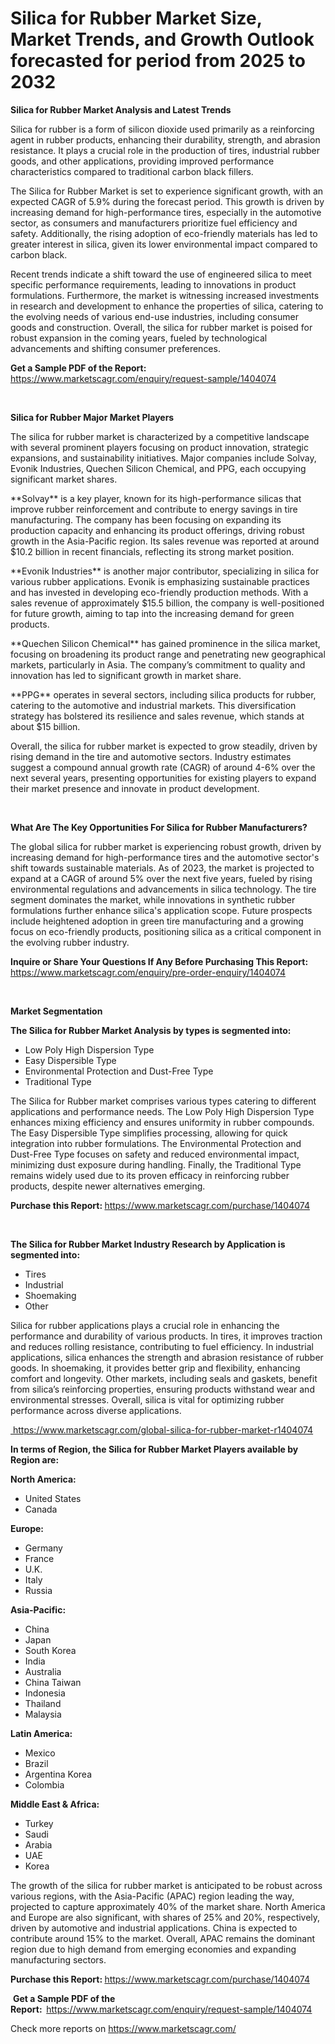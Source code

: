 <p><h1>Silica for Rubber Market Size, Market Trends, and Growth Outlook forecasted for period from 2025 to 2032</h1></p><p><strong>Silica for Rubber Market Analysis and Latest Trends</strong></p>
<p><p>Silica for rubber is a form of silicon dioxide used primarily as a reinforcing agent in rubber products, enhancing their durability, strength, and abrasion resistance. It plays a crucial role in the production of tires, industrial rubber goods, and other applications, providing improved performance characteristics compared to traditional carbon black fillers.</p><p>The Silica for Rubber Market is set to experience significant growth, with an expected CAGR of 5.9% during the forecast period. This growth is driven by increasing demand for high-performance tires, especially in the automotive sector, as consumers and manufacturers prioritize fuel efficiency and safety. Additionally, the rising adoption of eco-friendly materials has led to greater interest in silica, given its lower environmental impact compared to carbon black.</p><p>Recent trends indicate a shift toward the use of engineered silica to meet specific performance requirements, leading to innovations in product formulations. Furthermore, the market is witnessing increased investments in research and development to enhance the properties of silica, catering to the evolving needs of various end-use industries, including consumer goods and construction. Overall, the silica for rubber market is poised for robust expansion in the coming years, fueled by technological advancements and shifting consumer preferences.</p></p>
<p><strong>Get a Sample PDF of the Report:&nbsp;</strong> <a href="https://www.marketscagr.com/enquiry/request-sample/1404074?utm_campaign=2770&utm_medium=2&utm_source=Github&utm_content=ia&utm_term=28032025&utm_id=silica-for-rubber">https://www.marketscagr.com/enquiry/request-sample/1404074</a></p>
<p>&nbsp;</p>
<p><strong>Silica for Rubber Major Market Players</strong></p>
<p><p>The silica for rubber market is characterized by a competitive landscape with several prominent players focusing on product innovation, strategic expansions, and sustainability initiatives. Major companies include Solvay, Evonik Industries, Quechen Silicon Chemical, and PPG, each occupying significant market shares.</p><p>**Solvay** is a key player, known for its high-performance silicas that improve rubber reinforcement and contribute to energy savings in tire manufacturing. The company has been focusing on expanding its production capacity and enhancing its product offerings, driving robust growth in the Asia-Pacific region. Its sales revenue was reported at around $10.2 billion in recent financials, reflecting its strong market position.</p><p>**Evonik Industries** is another major contributor, specializing in silica for various rubber applications. Evonik is emphasizing sustainable practices and has invested in developing eco-friendly production methods. With a sales revenue of approximately $15.5 billion, the company is well-positioned for future growth, aiming to tap into the increasing demand for green products.</p><p>**Quechen Silicon Chemical** has gained prominence in the silica market, focusing on broadening its product range and penetrating new geographical markets, particularly in Asia. The company’s commitment to quality and innovation has led to significant growth in market share.</p><p>**PPG** operates in several sectors, including silica products for rubber, catering to the automotive and industrial markets. This diversification strategy has bolstered its resilience and sales revenue, which stands at about $15 billion.</p><p>Overall, the silica for rubber market is expected to grow steadily, driven by rising demand in the tire and automotive sectors. Industry estimates suggest a compound annual growth rate (CAGR) of around 4-6% over the next several years, presenting opportunities for existing players to expand their market presence and innovate in product development.</p></p>
<p>&nbsp;</p>
<p><strong>What Are The Key Opportunities For Silica for Rubber Manufacturers?</strong></p>
<p><p>The global silica for rubber market is experiencing robust growth, driven by increasing demand for high-performance tires and the automotive sector's shift towards sustainable materials. As of 2023, the market is projected to expand at a CAGR of around 5% over the next five years, fueled by rising environmental regulations and advancements in silica technology. The tire segment dominates the market, while innovations in synthetic rubber formulations further enhance silica's application scope. Future prospects include heightened adoption in green tire manufacturing and a growing focus on eco-friendly products, positioning silica as a critical component in the evolving rubber industry.</p></p>
<p><strong>Inquire or Share Your Questions If Any Before Purchasing This Report:</strong> <a href="https://www.marketscagr.com/enquiry/pre-order-enquiry/1404074?utm_campaign=2770&utm_medium=2&utm_source=Github&utm_content=ia&utm_term=28032025&utm_id=silica-for-rubber">https://www.marketscagr.com/enquiry/pre-order-enquiry/1404074</a></p>
<p>&nbsp;</p>
<p><strong>Market Segmentation</strong></p>
<p><strong>The Silica for Rubber Market Analysis by types is segmented into:</strong></p>
<p><ul><li>Low Poly High Dispersion Type</li><li>Easy Dispersible Type</li><li>Environmental Protection and Dust-Free Type</li><li>Traditional Type</li></ul></p>
<p><p>The Silica for Rubber market comprises various types catering to different applications and performance needs. The Low Poly High Dispersion Type enhances mixing efficiency and ensures uniformity in rubber compounds. The Easy Dispersible Type simplifies processing, allowing for quick integration into rubber formulations. The Environmental Protection and Dust-Free Type focuses on safety and reduced environmental impact, minimizing dust exposure during handling. Finally, the Traditional Type remains widely used due to its proven efficacy in reinforcing rubber products, despite newer alternatives emerging.</p></p>
<p><strong>Purchase this Report:&nbsp;</strong><a href="https://www.marketscagr.com/purchase/1404074?utm_campaign=2770&utm_medium=2&utm_source=Github&utm_content=ia&utm_term=28032025&utm_id=silica-for-rubber">https://www.marketscagr.com/purchase/1404074</a></p>
<p>&nbsp;</p>
<p><strong>The Silica for Rubber Market Industry Research by Application is segmented into:</strong></p>
<p><ul><li>Tires</li><li>Industrial</li><li>Shoemaking</li><li>Other</li></ul></p>
<p><p>Silica for rubber applications plays a crucial role in enhancing the performance and durability of various products. In tires, it improves traction and reduces rolling resistance, contributing to fuel efficiency. In industrial applications, silica enhances the strength and abrasion resistance of rubber goods. In shoemaking, it provides better grip and flexibility, enhancing comfort and longevity. Other markets, including seals and gaskets, benefit from silica’s reinforcing properties, ensuring products withstand wear and environmental stresses. Overall, silica is vital for optimizing rubber performance across diverse applications.</p></p>
<p><a href="https://www.marketscagr.com/global-silica-for-rubber-market-r1404074?utm_campaign=2770&utm_medium=2&utm_source=Github&utm_content=ia&utm_term=28032025&utm_id=silica-for-rubber">&nbsp;https://www.marketscagr.com/global-silica-for-rubber-market-r1404074</a></p>
<p><strong>In terms of Region, the Silica for Rubber Market Players available by Region are:</strong></p>
<p>
    <p> <strong> North America: </strong>
        <ul>
            <li>United States</li>
            <li>Canada</li>
        </ul>
        </p> 
    <p> <strong> Europe: </strong>
        <ul>
            <li>Germany</li>
            <li>France</li>
            <li>U.K.</li>
            <li>Italy</li>
            <li>Russia</li>
        </ul>
        </p> 
    <p> <strong> Asia-Pacific: </strong>
        <ul>
            <li>China</li>
            <li>Japan</li>
            <li>South Korea</li>
            <li>India</li>
            <li>Australia</li>
            <li>China Taiwan</li>
            <li>Indonesia</li>
            <li>Thailand</li>
            <li>Malaysia</li>
        </ul>
        </p> 
    <p> <strong> Latin America: </strong>
        <ul>
            <li>Mexico</li>
            <li>Brazil</li>
            <li>Argentina Korea</li>
            <li>Colombia</li>
        </ul>
        </p> 
    <p> <strong> Middle East & Africa: </strong>
        <ul>
            <li>Turkey</li>
            <li>Saudi</li>
            <li>Arabia</li>
            <li>UAE</li>
            <li>Korea</li>
        </ul>
    </p>
    </p>
<p><p>The growth of the silica for rubber market is anticipated to be robust across various regions, with the Asia-Pacific (APAC) region leading the way, projected to capture approximately 40% of the market share. North America and Europe are also significant, with shares of 25% and 20%, respectively, driven by automotive and industrial applications. China is expected to contribute around 15% to the market. Overall, APAC remains the dominant region due to high demand from emerging economies and expanding manufacturing sectors.</p></p>
<p><strong>Purchase this Report: </strong><a href="https://www.marketscagr.com/purchase/1404074?utm_campaign=2770&utm_medium=2&utm_source=Github&utm_content=ia&utm_term=28032025&utm_id=silica-for-rubber">https://www.marketscagr.com/purchase/1404074</a></p>
<p>&nbsp;<strong>Get a Sample PDF of the Report:&nbsp;&nbsp;</strong><a href="https://www.marketscagr.com/enquiry/request-sample/1404074?utm_campaign=2770&utm_medium=2&utm_source=Github&utm_content=ia&utm_term=28032025&utm_id=silica-for-rubber">https://www.marketscagr.com/enquiry/request-sample/1404074</a></p>
<p><strong></strong></p>
<p>Check more reports on <a href="https://www.marketscagr.com/?utm_campaign=2770&utm_medium=2&utm_source=Github&utm_content=ia&utm_term=28032025&utm_id=silica-for-rubber">https://www.marketscagr.com/</a></p>
